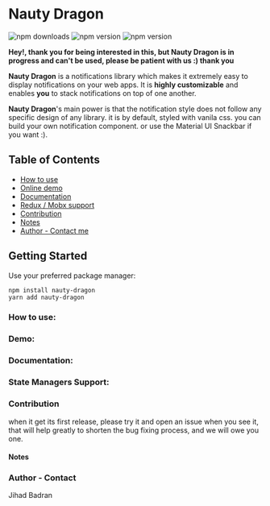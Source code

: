 # Nauty Dragon
![npm downloads](https://img.shields.io/npm/dm/nauty-dragon.svg)
![npm version](https://img.shields.io/npm/v/nauty-dragon.svg?label=version)
![npm version](https://img.shields.io/npm/l/nauty-dragon.svg)

**Hey!, thank you for being interested in this, but Nauty Dragon is in progress and can't be used, please be patient with us :) thank you**

**Nauty Dragon** is a notifications library which makes it extremely easy to display notifications on your web apps. It is **highly customizable** and enables **you** to stack notifications on top of one another.

**Nauty Dragon**'s main power is that the notification style does not follow any specific design of any library. it is by default, styled with vanila css.
you can build your own notification component. or use the Material UI Snackbar if you want :). 


Table of Contents
--
- [How to use](#how-to-use)
- [Online demo](#online-demo)
- [Documentation](#documentation)
- [Redux / Mobx support](#redux-and-mobx-support)
- [Contribution](#contribution)
- [Notes](#notes)
- [Author - Contact me](#author---contact)


## Getting Started
Use your preferred package manager:
```
npm install nauty-dragon
yarn add nauty-dragon
```

### How to use:


### Demo:

### Documentation:


### State Managers Support:

### Contribution
when it get its first release, please try it and open an issue when you see it, that will help greatly to shorten the bug fixing process, and we will owe you one.


#### Notes



### Author - Contact
Jihad Badran